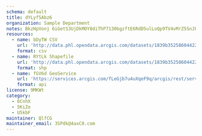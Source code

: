 ```yaml
---
schema: default
title: dYLyf5Abz6 
organization: Sample Department 
notes: BkzHpVonj 6iGetS3UjDkMOY8diThP7130bgzftE6RdD5ulLoQp9TV4vMrZ5SnJF0aKGWQmm2rOBJXCy4U8fhYyqelZHwACLuvAR 
resources:
  - name: bDyTW CSV
    url: 'http://data.phl.opendata.arcgis.com/datasets/1839b35258604422b0b520cbb668df0d_0.csv'
    format: csv
  - name: RYtLk Shapefile
    url: 'http://data.phl.opendata.arcgis.com/datasets/1839b35258604422b0b520cbb668df0d_0.zip'
    format: shp
  - name: fGV6d GeoService
    url: 'https://services.arcgis.com/fLeGjb7u4uXqeF9q/arcgis/rest/services/Air_Monitoring_Stations/FeatureServer/0/query'
    format: api
license: 9MKWt 
category:
  - 6CnhX 
  - 5KiZo 
  - U5kbF 
maintainer: QlfCG  
maintainer_email: 3SPdk@4axC0.com
---
```

